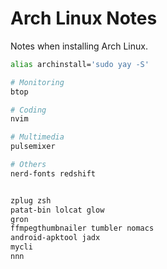 # Arch Linux Notes

Notes when installing Arch Linux.

```bash
alias archinstall='sudo yay -S'

# Monitoring
btop

# Coding
nvim

# Multimedia
pulsemixer

# Others
nerd-fonts redshift


zplug zsh
patat-bin lolcat glow
gron
ffmpegthumbnailer tumbler nomacs
android-apktool jadx
mycli
nnn
```
